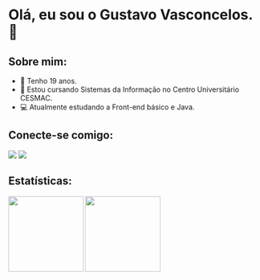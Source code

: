 # Olá, eu sou o Gustavo Vasconcelos. 🚀
## Sobre mim:
- 👦 Tenho 19 anos.
- 📘 Estou cursando Sistemas da Informação no Centro Universitário CESMAC.
- 💻 Atualmente estudando a Front-end básico e Java.

## Conecte-se comigo:
<a href="https://instagram.com/gusvasconcelos03" target="_blank"><img src="https://img.shields.io/badge/-Instagram-%23E4405F?style=for-the-badge&logo=instagram&logoColor=white" target="_blank"></a>
<a href="https://www.linkedin.com/in/gusvasconcelos" target="_blank"><img src="https://img.shields.io/badge/-LinkedIn-%230077B5?style=for-the-badge&logo=linkedin&logoColor=white" target="_blank"></a>

## Estatísticas:
<p align="left">
  <a href="https://github.com/gusvasconcelos">
    <img
      align="left"
      height="150em"
      src="https://github-readme-stats.vercel.app/api?username=gusvasconcelos&show_icons=true&include_all_commits=true&count_private=true&theme=tokyonight"
    />
  </a>
  <a href="https://github.com/gusvasconcelos">
    <img
      align="left"
      height="150em"
      src="https://github-readme-stats.vercel.app/api/top-langs/?username=gusvasconcelos&show_icons=true&include_all_commits=true&count_private=true&layout=compact&theme=tokyonight"
    />
  </a>
</p>
